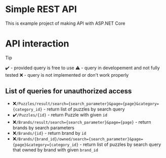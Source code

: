# Simple REST API
This is example project of making API with ASP.NET Core

# API interaction

>[!TIP]
>:heavy_check_mark: - provided query is free to use
>:warning: - query in developement and not fully tested
>:x: - query is not implemented or don't work properly

## List of queries for unauthorized access

- :x:```/Puzzles/result/search={search_parameter}&page={page}&category={category_id}``` - return list of puzzles by search query
- :heavy_check_mark:```/Puzzles/{id}``` - return Puzzle with given ```id```
- :x:```/Brands/result/search={search_parameter}&page={page}``` - return brands by search parameters
- :x:```/Brands/{id}``` - return brand by ```id```
- :x:```/Brands/{brand_id}/owned/search={search_parameter}&page={page}&category={category_id}``` - return list of puzzles by search query that owned by brand with given ```brand_id```


